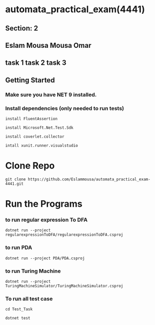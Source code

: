 # automata_practical_exam(4441)
## Section: 2
## Eslam Mousa Mousa Omar
## task 1  task 2  task 3

## Getting Started
### Make sure you have NET 9 installed. 

### Install dependencies (only needed to run tests) 

 
    install FluentAssertion 
 
    install Microsoft.Net.Test.Sdk 

    install coverlet.collector 

    intall xunit.runner.visualstudio 

# Clone Repo
    git clone https://github.com/Eslammousa/automata_practical_exam-4441.git

# Run the Programs

### to run regular expression To DFA
    dotnet run --project regularexpressionToDFA/regularexpressionToDFA.csproj
### to run  PDA
    dotnet run --project PDA/PDA.csproj
 
### to run Turing Machine
    dotnet run --project TuringMachineSimulator/TuringMachineSimulator.csproj

### To run all test case
    cd Test_Task
    
    dotnet test

